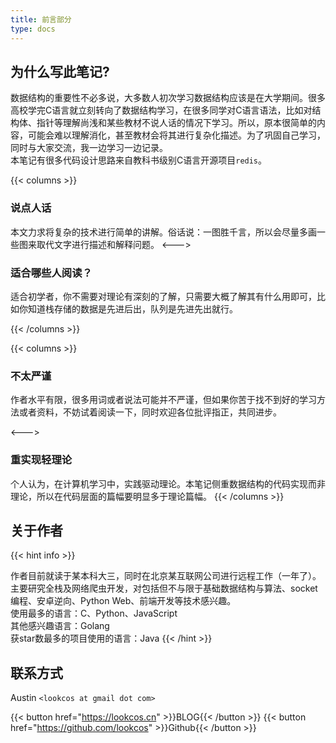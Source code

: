 ```yaml
---
title: 前言部分
type: docs
---
```


## 为什么写此笔记?  

数据结构的重要性不必多说，大多数人初次学习数据结构应该是在大学期间。很多高校学完C语言就立刻转向了数据结构学习，在很多同学对C语言语法，比如对结构体、指针等理解尚浅和某些教材不说人话的情况下学习。所以，原本很简单的内容，可能会难以理解消化，甚至教材会将其进行复杂化描述。为了巩固自己学习，同时与大家交流，我一边学习一边记录。  
本笔记有很多代码设计思路来自教科书级别C语言开源项目`redis`。

{{< columns >}} <!-- begin columns block -->

### 说点人话

本文力求将复杂的技术进行简单的讲解。俗话说：一图胜千言，所以会尽量多画一些图来取代文字进行描述和解释问题。
<---> <!-- magic separator, between columns -->

### 适合哪些人阅读？

适合初学者，你不需要对理论有深刻的了解，只需要大概了解其有什么用即可，比如你知道栈存储的数据是先进后出，队列是先进先出就行。

{{< /columns >}}

{{< columns >}} <!-- begin columns block -->

### 不太严谨  

作者水平有限，很多用词或者说法可能并不严谨，但如果你苦于找不到好的学习方法或者资料，不妨试着阅读一下，同时欢迎各位批评指正，共同进步。

<---> <!-- magic separator, between columns -->

### 重实现轻理论  

个人认为，在计算机学习中，实践驱动理论。本笔记侧重数据结构的代码实现而非理论，所以在代码层面的篇幅要明显多于理论篇幅。
{{< /columns >}}

## 关于作者  

{{< hint info >}}

作者目前就读于某本科大三，同时在北京某互联网公司进行远程工作（一年了）。主要研究全栈及网络爬虫开发，对包括但不与限于基础数据结构与算法、socket编程、安卓逆向、Python Web、前端开发等技术感兴趣。  
使用最多的语言：C、Python、JavaScript  
其他感兴趣语言：Golang  
获star数最多的项目使用的语言：Java
{{< /hint >}}

## 联系方式  

Austin `<lookcos at gmail dot com>`

{{< button href="https://lookcos.cn" >}}BLOG{{< /button >}}
{{< button href="https://github.com/lookcos" >}}Github{{< /button >}}
